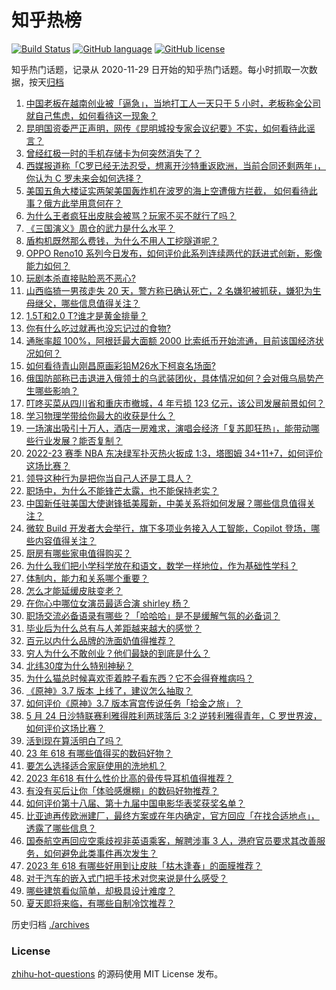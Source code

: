 # 知乎热榜
[![Build Status](https://github.com/ToWeLong/zhihu-hot-questions/workflows/CI/badge.svg)](https://github.com/ToWeLong/zhihu-hot-questions/actions)
[![GitHub language](https://img.shields.io/badge/language-golang-orange.svg)](https://golang.org/)
[![GitHub license](https://img.shields.io/github/license/ToWeLong/zhihu-hot-questions)](https://github.com/ToWeLong/zhihu-hot-questions/blob/main/LICENSE)

知乎热门话题，记录从 2020-11-29 日开始的知乎热门话题。每小时抓取一次数据，按天[归档](./archives)

<!-- BEGIN -->

1. [中国老板在越南创业被「逼急」，当地打工人一天只干 5 小时，老板称全公司就自己焦虑，如何看待这一现象？](https://www.zhihu.com/question/602583308)
1. [昆明国资委严正声明，网传《昆明城投专家会议纪要》不实，如何看待此谣言？](https://www.zhihu.com/question/602731493)
1. [曾经红极一时的手机存储卡为何突然消失了？](https://www.zhihu.com/question/602483730)
1. [西媒报道称「C罗已经无法忍受，想离开沙特重返欧洲，当前合同还剩两年」，你认为 C 罗未来会如何选择？](https://www.zhihu.com/question/602702348)
1. [美国五角大楼证实两架美国轰炸机在波罗的海上空遭俄方拦截， 如何看待此事？俄方此举用意何在？](https://www.zhihu.com/question/602722902)
1. [为什么王者疯狂出皮肤会被骂？玩家不买不就行了吗？](https://www.zhihu.com/question/602118282)
1. [《三国演义》周仓的武力是什么水平？](https://www.zhihu.com/question/584747106)
1. [盾构机既然那么费钱，为什么不用人工挖隧道呢？](https://www.zhihu.com/question/455608934)
1. [OPPO Reno10 系列今日发布，如何评价此系列连续两代的跃进式创新，影像能力如何？](https://www.zhihu.com/question/602745426)
1. [玩剧本杀直接贴脸恶不恶心?](https://www.zhihu.com/question/602218015)
1. [山西临猗一男孩走失 20 天，警方称已确认死亡，2 名嫌犯被抓获，嫌犯为生母继父，哪些信息值得关注？](https://www.zhihu.com/question/602707279)
1. [1.5T和2.0 T?谁才是黄金排量？](https://www.zhihu.com/question/601802657)
1. [你有什么吃过就再也没忘记过的食物?](https://www.zhihu.com/question/598544636)
1. [通胀率超 100%，阿根廷最大面额 2000 比索纸币开始流通，目前该国经济状况如何？](https://www.zhihu.com/question/602511846)
1. [如何看待青山刚昌原画彩铅M26水下柯哀名场面?](https://www.zhihu.com/question/602677108)
1. [俄国防部称已击退进入俄领土的乌武装团伙，具体情况如何？会对俄乌局势产生哪些影响？](https://www.zhihu.com/question/602707617)
1. [叮咚买菜从四川省和重庆市撤城，4 年亏损 123 亿元，该公司发展前景如何？](https://www.zhihu.com/question/602556355)
1. [学习物理学带给你最大的收获是什么？](https://www.zhihu.com/question/600336741)
1. [一场演出吸引十万人，酒店一房难求，演唱会经济「复苏即狂热」，能带动哪些行业发展？能否复制？](https://www.zhihu.com/question/601949877)
1. [2022-23 赛季 NBA 东决绿军扑灭热火扳成 1:3，塔图姆 34+11+7，如何评价这场比赛？](https://www.zhihu.com/question/602701858)
1. [领导这种行为是把你当自己人还是工具人？](https://www.zhihu.com/question/600684697)
1. [职场中，为什么不能锋芒太露，也不能保持老实？](https://www.zhihu.com/question/591326319)
1. [中国新任驻美国大使谢锋抵美履新，中美关系将如何发展？哪些信息值得关注？](https://www.zhihu.com/question/602678078)
1. [微软 Build 开发者大会举行，旗下多项业务接入人工智能，Copilot 登场，哪些内容值得关注？](https://www.zhihu.com/question/589682298)
1. [厨房有哪些家电值得购买？](https://www.zhihu.com/question/473540410)
1. [为什么我们把小学科学放在和语文，数学一样地位，作为基础性学科？](https://www.zhihu.com/question/601071518)
1. [体制内，能力和关系哪个重要？](https://www.zhihu.com/question/600782623)
1. [怎么才能延缓皮肤变老？](https://www.zhihu.com/question/599087723)
1. [在你心中哪位女演员最适合演 shirley 杨？](https://www.zhihu.com/question/485483214)
1. [职场交流必备语录有哪些？「哈哈哈」是不是缓解气氛的必备词？](https://www.zhihu.com/question/601043241)
1. [毕业后为什么总有与人差距越来越大的感觉？](https://www.zhihu.com/question/27928124)
1. [百元以内什么品牌的洗面奶值得推荐？](https://www.zhihu.com/question/595868445)
1. [穷人为什么不敢创业？他们最缺的到底是什么？](https://www.zhihu.com/question/600497074)
1. [北纬30度为什么特别神秘？](https://www.zhihu.com/question/29373716)
1. [为什么猫总时候喜欢歪着脖子看东西？它不会得脊椎病吗？](https://www.zhihu.com/question/582895212)
1. [《原神》3.7 版本 上线了，建议怎么抽取？](https://www.zhihu.com/question/600900036)
1. [如何评价《原神》3.7 版本宵宫传说任务「拾金之旅」？](https://www.zhihu.com/question/602725607)
1. [5 月 24 日沙特联赛利雅得胜利两球落后 3:2 逆转利雅得青年，C 罗世界波，如何评价这场比赛？](https://www.zhihu.com/question/602701794)
1. [活到现在算活明白了吗？](https://www.zhihu.com/question/602494391)
1. [23 年 618 有哪些值得买的数码好物？](https://www.zhihu.com/question/597409955)
1. [要怎么选择适合家庭使用的洗地机？](https://www.zhihu.com/question/591266450)
1. [2023 年618 有什么性价比高的骨传导耳机值得推荐？](https://www.zhihu.com/question/597471120)
1. [有没有买后让你「体验感爆棚」的数码好物推荐？](https://www.zhihu.com/question/597055948)
1. [如何评价第十八届、第十九届中国电影华表奖获奖名单？](https://www.zhihu.com/question/602630625)
1. [比亚迪再传欧洲建厂，最终方案或在年内确定，官方回应「在找合适地点」，透露了哪些信息？](https://www.zhihu.com/question/602557521)
1. [国泰航空再回应空乘歧视非英语乘客，解聘涉事 3 人，港府官员要求其改善服务，如何避免此类事件再次发生？](https://www.zhihu.com/question/602703267)
1. [2023 年 618 有哪些好用到让皮肤「枯木逢春」的面膜推荐？](https://www.zhihu.com/question/597916004)
1. [对于汽车的嵌入式门把手技术对您来说是什么感受？](https://www.zhihu.com/question/600579239)
1. [哪些建筑看似简单，却极具设计难度？](https://www.zhihu.com/question/601869467)
1. [夏天即将来临，有哪些自制冷饮推荐？](https://www.zhihu.com/question/596814675)

<!-- END -->

历史归档 [./archives](./archives)


### License
[zhihu-hot-questions](https://github.com/towelong/zhihu-hot-questions) 的源码使用 MIT License 发布。